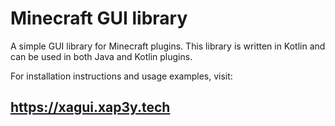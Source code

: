 # Minecraft GUI library

A simple GUI library for Minecraft plugins. This library is written in Kotlin and can be used in both Java and Kotlin plugins.

For installation instructions and usage examples, visit:

## https://xagui.xap3y.tech
